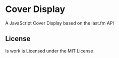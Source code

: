 # Cover Display
A JavaScript Cover Display based on the last.fm API


## License
Is work is Licensed under the MIT License